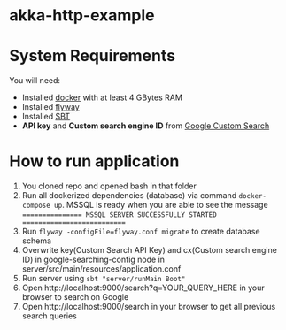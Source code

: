 # akka-http-example

# System Requirements

You will need:

- Installed [docker](https://www.docker.com) with at least 4 GBytes RAM
- Installed [flyway](https://flywaydb.org/)
- Installed [SBT](http://www.scala-sbt.org/download.html)
- **API key** and **Custom search engine ID** from [Google Custom Search](https://cse.google.com/cse/all)


# How to run application

1. You cloned repo and opened bash in that folder
2. Run all dockerized dependencies (database) via command `docker-compose up`. MSSQL is ready when you are able to see the message `=============== MSSQL SERVER SUCCESSFULLY STARTED ==========================`
3. Run `flyway -configFile=flyway.conf migrate` to create database schema
4. Overwrite key(Custom Search API Key) and cx(Custom search engine ID) in google-searching-config node in server/src/main/resources/application.conf
5. Run server using `sbt "server/runMain Boot"`
6. Open http://localhost:9000/search?q=YOUR_QUERY_HERE in your browser  to search on Google
7. Open http://localhost:9000/search in your browser to get all previous search queries
